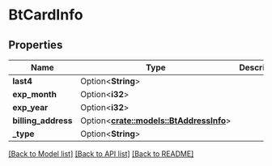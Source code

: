 # BtCardInfo

## Properties

Name | Type | Description | Notes
------------ | ------------- | ------------- | -------------
**last4** | Option<**String**> |  | [optional]
**exp_month** | Option<**i32**> |  | [optional]
**exp_year** | Option<**i32**> |  | [optional]
**billing_address** | Option<[**crate::models::BtAddressInfo**](BTAddressInfo.md)> |  | [optional]
**_type** | Option<**String**> |  | [optional]

[[Back to Model list]](../README.md#documentation-for-models) [[Back to API list]](../README.md#documentation-for-api-endpoints) [[Back to README]](../README.md)


